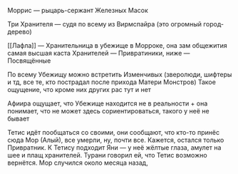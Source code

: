Моррис — рыцарь-сержант Железных Масок

Три Хранителя — судя по всему из Вирмспайра (это огромный город-дерево)

[[Лафла]] — Хранительница в убежище в Морроке, она зам общежития
самая высшая каста Хранителей — Привратиники, ниже — Посвящённые

По всему Убежищу можно встретить Изменчивых (зверолюди, шифтеры и тд, все те, кто пострадал после прихода Матери Монстров)
Такое ощущение, что кроме них других рас тут и нет

Афиира ощущает, что Убежище находится не в реальности + она понимает, что не может здесь сориентироваться, такого у неё не бывает

Тетис идёт пообщаться со своими, они сообщают, что кто-то принёс сюда Мор (Алый), все умерли, ну, почти все. 
Кажется, остался только Привратник.
К Тетису подходит Яни — у неё жёлтые глаза, амулет на шее и плащ хранителей. Турани говорил ей, что Тетис возможно вернётся. 
Мор случился около месяца назад, 




